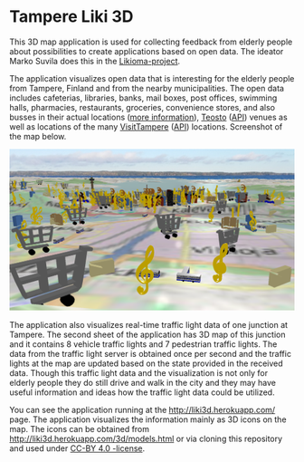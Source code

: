 # Tampere Liki 3D

This 3D map application is used for collecting feedback from elderly people about possibilities to create applications
based on open data. The ideator Marko Suvila does this in the [Likioma-project](http://likioma.fi/).

The application visualizes open data that is interesting for the elderly people from Tampere, Finland and from the nearby
municipalities. The open data includes cafeterias, libraries, banks, mail boxes, post offices, swimming halls, pharmacies,
restaurants, groceries, convenience stores, and also busses in their actual locations ([more information](http://wiki.itsfactory.fi/index.php/Main_Page)),
[Teosto](https://www.teosto.fi/en) ([API](http://api.teosto.fi/)) venues as well as locations of the many
[VisitTampere](http://visittampere.fi/) ([API](http://visittampere.fi/api-docs/#!/default/search_get)) locations. Screenshot of the map below.

![Screenshot](Tampere_Liki_3D_screenshot.png)

The application also visualizes real-time traffic light data of one junction at Tampere. The second sheet of the application has
3D map of this junction and it contains 8 vehicle traffic lights and 7 pedestrian traffic lights. The data from the traffic light
server is obtained once per second and the traffic lights at the map are updated based on the state provided in the received data.
Though this traffic light data and the visualization is not only for elderly people they do still drive and walk in the city and
they may have useful information and ideas how the traffic light data could be utilized.

You can see the application running at the http://liki3d.herokuapp.com/ page. The application visualizes the
information mainly as 3D icons on the map. The icons can be obtained from http://liki3d.herokuapp.com/3d/models.html or via cloning this
repository and used under <a href="https://creativecommons.org/licenses/by/4.0/deed.en" target="_blank">CC-BY 4.0 -license</a>.
